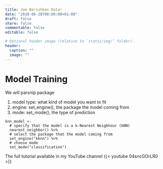 ```yaml
---
title: Jom Bersihkan Data!
date: "2018-06-28T00:00:00+01:00"
draft: false
share: false
commentable: false
editable: false

# Optional header image (relative to `static/img/` folder).
header:
  caption: ""
  image: ""
---
```


# Model Training

We will parsnip package
1. model type: what kind of model you want to fit
2. engine: set_engine(), the package the model coming from
3. mode: set_mode(), the type of prediction

```{r}
knn_model <-
  # specify that the model is a k-Nearest Neigbhour (kNN)
  nearest_neighbor() %>%
  # select the package that the model coming from
  set_engine("kknn") %>%
  # choose mode
  set_mode("classification")
```

The full tutorial available in my YouTube channel
{{< youtube 04sncGOrLR0 >}}
